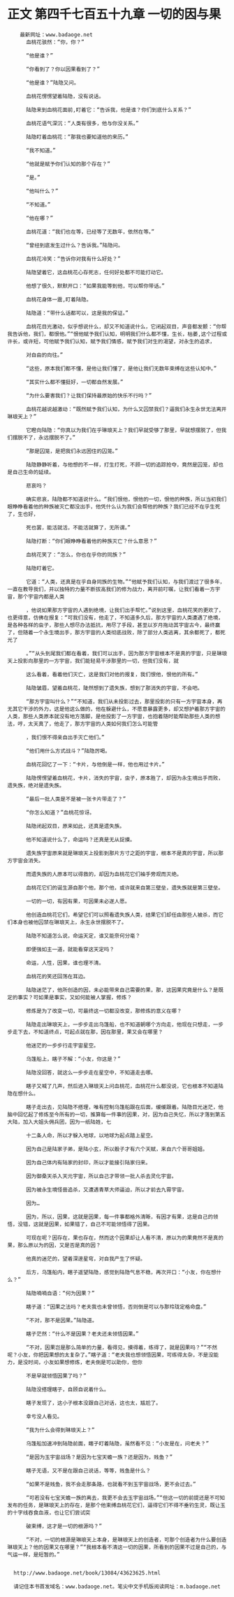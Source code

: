 # 正文 第四千七百五十九章 一切的因与果
        最新网址：www.badaoge.net
          血桃花骇然：“你，你？”
      
          “他是谁？”
      
          “你看到了？你以因果看到了？”
      
          “他是谁？”陆隐又问。
      
          血桃花愣愣望着陆隐，没有说话。
      
          陆隐来到血桃花面前,盯着它：“告诉我，他是谁？你们到底什么关系？”
      
          血桃花语气深沉：“人类有很多，他与你没关系。”
      
          陆隐盯着血桃花：“那我也要知道他的来历。”
      
          “我不知道。”
      
          “他就是赋予你们认知的那个存在？”
      
          “是。”
      
          “他叫什么？”
      
          “不知道。”
      
          “他在哪？”
      
          血桃花道：“我们也在等，已经等了无数年，依然在等。”
      
          “曾经到底发生过什么？告诉我。”陆隐问。
      
          血桃花冷笑：“告诉你对我有什么好处？”
      
          陆隐望着它，这血桃花心存死志，任何好处都不可能打动它。
      
          他想了很久，默默开口：“如果我能等到他，可以帮你带话。”
      
          血桃花身体一震,盯着陆隐。
      
          陆隐道：“带什么话都可以，这是我的保证。”
      
          血桃花目光激动，似乎想说什么，却又不知道说什么，它闭起双目，声音都发颤：“你帮我告诉他，我们，都恨他。”“恨他赋予我们认知，明明我们什么都不懂，生长，枯萎,这个过程或许长，或许短，可他赋予我们认知，赋予我们情感，赋予我们对生的渴望，对永生的追求，
      
          对自由的向往。”
      
          “这些，原本我们都不懂，是他让我们懂了，是他让我们无数年束缚在这些认知中。”
      
          “其实什么都不懂挺好，一切都自然发展。”
      
          “为什么要害我们？让我们保持最原始的快乐不行吗？”
      
          血桃花越说越激动：“既然赋予我们认知，为什么又囚禁我们？逼我们永生永世无法离开琳琅天上？”
      
          它瞪向陆隐：“你真以为我们在乎琳琅天上？我们早就受够了那里，早就想摆脱了，但我们摆脱不了，永远摆脱不了。”
      
          “那是囚笼，是把我们永远困住的囚笼。”
      
          陆隐静静听着，与他想的不一样，打生打死，不顾一切的追踪抢夺，竟然是囚笼，却也是自己生命的延续。
      
          悲哀吗？
      
          确实悲哀，陆隐都不知道说什么。“我们恨他，恨他的一切，恨他的种族，所以当初我们眼睁睁看着他的种族被灭亡都没出手，他凭什么认为我们会帮他的种族？我们已经不在乎生死了，生也好，
      
          死也罢，能活就活，不能活就算了，无所谓。”
      
          陆隐打断：“你们眼睁睁看着他的种族灭亡？什么意思？”
      
          血桃花笑了：“怎么，你也在乎你的同族？”
      
          陆隐盯着它。
      
          它道：“人类，还真是在乎自身同族的生物。”“他赋予我们认知，与我们渡过了很多年，一直在教导我们，并以独特的力量不断拔高我们的修为战力，离开前叮嘱，让我们看着一方宇宙，那个宇宙内都是人类
      
          ，他说如果那方宇宙的人遇到绝境，让我们出手帮忙。”说到这里，血桃花笑的更欢了，也更得意，仿佛在报复：“可我们没有，他走了，不知道多久后，那方宇宙的人类遭遇了绝境，是各种各样的虫子，那些人想尽办法抵抗，用尽了手段，甚至以岁月拖动其宇宙古今，最终赢了，但随着一个永生境出手，那方宇宙的人类彻底战败，除了部分人类逃离，其余都死了，都死光了
      
          。”“从头到尾我们都在看着，我们可以出手，因为那方宇宙根本不是真的宇宙，只是琳琅天上投影向那里的一方宇宙，我们能轻易干涉那里的一切，但我们没有，就
      
          这么看着，看着他们灭亡，这是我们对他的报复，我们恨他，恨他的所有。”
      
          陆隐皱眉，望着血桃花，陡然想到了遗失族，想到了那消失的宇宙，不会吧。
      
          “那方宇宙叫什么？”“不知道，我们从未投影过去，那里投影的只有一方宇宙本身，再无其它干涉的外力，这是他这么做的，他在躲避什么，不愿意暴露更多，却又想护着那方宇宙的人类，那些人类原本就没有地方落脚，是他投影了一方宇宙，也抱着随时能帮助那些人类的想法，哼，太天真了，他走了，那方宇宙的人类如何我们怎么可能管
      
          ，我们恨不得亲自出手灭亡他们。”
      
          “他们用什么方式战斗？”陆隐厉喝。
      
          血桃花回忆了一下：“卡片，与他倒是一样，他也用过卡片。”
      
          陆隐愣愣望着血桃花，卡片，消失的宇宙，虫子，原本胜了，却因为永生境出手而败，遗失族，绝对是遗失族。
      
          “最后一批人类是不是被一张卡片带走了？”
      
          “你怎么知道？”血桃花惊讶。
      
          陆隐闭起双目，原来如此，还真是遗失族。
      
          他不知道说什么了，命运吗？还真是无从捉摸。
      
          遗失族宇宙原来就是琳琅天上投影到那片方寸之距的宇宙，根本不是真的宇宙，所以那方宇宙会消失。
      
          而遗失族的人原本可以得救的，却因为血桃花它们袖手旁观而灭绝。
      
          血桃花它们的诞生源自那个他，那个他，或许就来自第三壁垒，遗失族就是第三壁垒。
      
          一切的一切，有因有果，可因果未必遂人愿。
      
          他创造血桃花它们，希望它们可以照看遗失族人类，结果它们却任由那些人被杀，而它们本身也被他囚禁在琳琅天上，永生永世摆脱不了。
      
          陆隐不知道怎么说，命运天定，谁又能奈何分毫？
      
          即便强如主一道，就能看穿这天定吗？
      
          命运，人性，因果，谁也理不清。
      
          血桃花的笑还回荡在耳边。
      
          陆隐迷茫了，他所创造的因，未必能带来自己需要的果，那，这因果究竟是什么？是既定的事实？可如果是事实，又如何能被人掌握，修炼？
      
          修炼是为了改变一切，可最终这一切都没改变，那修炼的意义在哪？
      
          陆隐走出琳琅天上，一步步走出乌篷船，也不知道朝哪个方向走，他现在只想走，一步步走下去，不知道终点，可起点就在那，因在那里，果又会在哪里？
      
          他迷茫的一步步行走宇宙星空。
      
          乌篷船上，瞎子不解：“小友，你这是？”
      
          陆隐没回答，就这么一步步走在星空中，不知道走去哪。
      
          瞎子又喊了几声，然后进入琳琅天上问血桃花，血桃花什么都没说，它也根本不知道陆隐在想什么。
      
          瞎子走出去，见陆隐不搭理，唯有控制乌篷船跟在后面，缓缓跟着。陆隐目光迷茫，他脑中回忆起了修炼至今所有的一切，推算每一件事的因果，对，因为自己失忆，所以才落到第五大陆，加入大姐头佣兵团，因为一纸陆姓，七
      
          十二条人命，所以才躲入地球，以地球为起点踏上星空。
      
          因为自己是陆家子弟，是陆小玄，所以骰子才有六个天赋，来自六个哥哥姐姐。
      
          因为自己体内有陆家的封印，所以才能接引陆家归来。
      
          因为御桑天杀入天元宇宙，所以自己才带领一批人杀去灵化宇宙。
      
          因为被永生境怪兽追杀，又遭遇青草大师逼迫，所以才前去九霄宇宙。
      
          因为…
      
          因为，所以，因果，这就是因果，每一件事都格外清晰，有因才有果，这是自己的领悟，没错，这就是因果，如果错了，自己不可能领悟得了因果。
      
          可现在呢？因存在，果也存在，然而这个因果却让人看不清，原以为的果竟然不是真的果，那么原以为的因，又是否是真的因？
      
          他真的迷茫的，望着深邃星穹，对自我产生了怀疑。
      
          后方，乌篷船内，瞎子遥望陆隐，感觉到陆隐气息不稳，再次开口：“小友，你在想什么？”
      
          陆隐喃喃自语：“何为因果？”
      
          瞎子道：“因果之法吗？老夫我也未曾领悟，否则倒是可以与那玲珑定格命盘。”
      
          “不对，那不是因果。”陆隐道。
      
          瞎子茫然：“什么不是因果？老夫还未领悟因果。”
      
          “不对，因果岂是那么简单的力量，看得见，摸得着，练得了，就是因果吗？”“不然呢？小友，你把因果想的太复杂了。”瞎子道：“老夫我也想领悟因果，可练得太杂，不是没能力，是没时间，小友如果想修炼，老夫倒是可以助你，但你
      
          不是早就领悟因果了吗？”
      
          陆隐没搭理瞎子，自顾自说着什么。
      
          瞎子发现了，这小子根本没跟自己对话，这也太，尴尬了。
      
          幸亏没人看见。
      
          “我为什么会得到琳琅天上？”
      
          乌篷船加速冲到陆隐前面，瞎子盯着陆隐，虽然看不见：“小友是在，问老夫？”
      
          “是因为玉宇宙战场？是因为七宝天蟾一族？还是因为，贱鱼？”
      
          瞎子无语，又不是在跟自己说话，等等，贱鱼是什么？
      
          “如果不是贱鱼，我不会走那条路，也就看不到玉宇宙战场，更不会过去。”
      
          “可若没有七宝天蟾一族的离去，我更不会去玉宇宙战场。”“但这一切的前提还是不可知发布的任务，是琳琅天上的存在，是那个他束缚血桃花它们，逼得它们不得不垂钓生灵，既让玉的十字线吞食血液，也让它们尝试突
      
          破束缚，这才是一切的根源吗？”
      
          “不对，一切的根源是琳琅天上本身，是琳琅天上的创造者，可那个创造者为什么要创造琳琅天上？他的因果又在哪里？”“我根本看不清这一切的因果，所看到的因果不过是自己的，与气运一样，是短暂的。”
      
      
      http://www.badaoge.net/book/13084/43623625.html
      
      请记住本书首发域名：www.badaoge.net。笔尖中文手机版阅读网址：m.badaoge.net